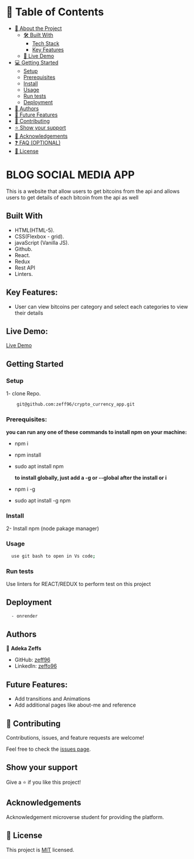 # 📗 Table of Contents

- [📖 About the Project](#about-project)
  - [🛠 Built With](#built-with)
    - [Tech Stack](#tech-stack)
    - [Key Features](#key-features)
  - [🚀 Live Demo](#live-demo)
- [💻 Getting Started](#getting-started)
  - [Setup](#setup)
  - [Prerequisites](#prerequisites)
  - [Install](#install)
  - [Usage](#usage)
  - [Run tests](#run-tests)
  - [Deployment](#triangular_flag_on_post-deployment)
- [👥 Authors](#authors)
- [🔭 Future Features](#future-features)
- [🤝 Contributing](#contributing)
- [⭐️ Show your support](#support)
- [🙏 Acknowledgements](#acknowledgements)
- [❓ FAQ (OPTIONAL)](#faq)
- [📝 License](#license)

# BLOG SOCIAL MEDIA APP

This is a website that allow users to get bitcoins from the api and allows users to get details of each bitcoin from the api as well

## Built With

- HTML(HTML-5).
- CSS(Flexbox - grid).
- javaScript (Vanilla JS).
- Github.
- React.
- Redux
- Rest API
- Linters.

## Key Features:

- User can view bitcoins per category and select each categories to view their details

## Live Demo:

[Live Demo](https://bitcoins.onrender.com/)

## Getting Started

### Setup

1- clone Repo.

```sh
    git@github.com:zeff96/crypto_currency_app.git
```

### Prerequisites:

**you can run any one of these commands to install npm on your machine:**

- npm i
- npm install
- sudo apt install npm

  **to install globally, just add a -g or --global after the install or i**

- npm i -g
- sudo apt install -g npm

### Install

2- Install npm (node pakage manager)

### Usage

```sh
  use git bash to open in Vs code;
```

### Run tests

Use linters for REACT/REDUX to perform test on this project

## Deployment

```sh
  - onrender
```

## Authors

👤 **Adeka Zeffs**

- GitHub: [zeff96](https://github.com/zeff96)
- LinkedIn: [zeffo96](https://www.linkedin.com/in/adeka-zeffs/)

## Future Features:

- Add transitions and Animations
- Add additional pages like about-me and reference

## 🤝 Contributing

Contributions, issues, and feature requests are welcome!

Feel free to check the [issues page](https://github.com/zeff96/crypto_currency_app/issues).

## Show your support

Give a ⭐️ if you like this project!

## Acknowledgements

Acknowledgement microverse student for providing the platform.

## 📝 License

This project is [MIT](./MIT.md) licensed.
